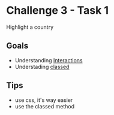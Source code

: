 # Challenge 3 - Task 1

Highlight a country

## Goals
- Understanding [Interactions](https://github.com/mbostock/d3/wiki/Selections#animation--interaction)
- Understading [classed](https://github.com/mbostock/d3/wiki/Selections#classed)

## Tips

- use css, it's way easier
- use the classed method
